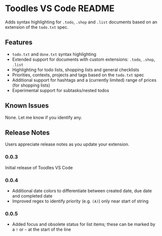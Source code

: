 # Toodles VS Code README

Adds syntax highlighting for `.todo`, `.shop` and `.list` documents based on an extension of the `todo.txt` spec.

## Features

- `todo.txt` and `done.txt` syntax highlighting
- Extended support for documents with custom extensions: `.todo`, `.shop`, `.list`
- Highlighting for todo lists, shopping lists and general checklists
- Priorities, contexts, projects and tags based on the `todo.txt` spec
- Additional support for hashtags and a (currently limited) range of prices (for shopping lists)
- Experimental support for subtasks/nested todos

## Known Issues

None. Let me know if you identify any.

## Release Notes

Users appreciate release notes as you update your extension.

### 0.0.3

Initial release of Toodles VS Code

### 0.0.4

- Additional date colors to differentiate between created date, due date and completed date
- Improved regex to identify priority (e.g. `(A)`) only near start of string

### 0.0.5

- Added focus and obsolete status for list items; these can be marked by a `!` or `~` at the start of the line
